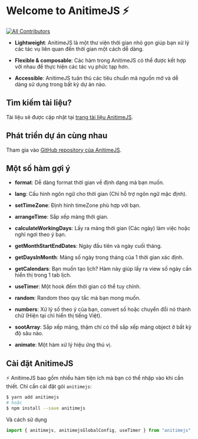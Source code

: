 # Welcome to AnitimeJS ⚡️

[![All Contributors](https://img.shields.io/badge/all_contributors-2-orange.svg?style=flat-square)](#contributors-)

- **Lightweight**: AnitimeJS là một thư viện thời gian nhỏ gọn giúp bạn xử lý các tác vụ liên quan đến thời gian một cách dễ dàng.
- **Flexible & composable**: Các hàm trong AnitimeJS có thể được kết hợp với nhau để thực hiện các tác vụ phức tạp hơn.

- **Accessible**: AnitimeJS tuân thủ các tiêu chuẩn mã nguồn mở và dễ dàng sử dụng trong bất kỳ dự án nào.

## Tìm kiếm tài liệu?

Tài liệu sẽ được cập nhật tại [trang tài liệu AnitimeJS](https://ui.ani2am.me/).

## Phát triển dự án cùng nhau

Tham gia vào [GitHub repository của AnitimeJS](https://github.com/fo-nhan/Ani-Time-JS).

## Một số hàm gợi ý

- **format**: Dễ dàng format thời gian về định dạng mà bạn muốn.

- **lang**: Cấu hình ngôn ngữ cho thời gian (Chỉ hỗ trợ ngôn ngữ mặc định).

- **setTimeZone**: Định hình timeZone phù hợp với bạn.
- **arrangeTime**: Sắp xếp mảng thời gian.

- **calculateWorkingDays**: Lấy ra mảng thời gian (Các ngày) làm việc hoặc nghỉ ngơi theo ý bạn.

- **getMonthStartEndDates**: Ngày đầu tiên và ngày cuối tháng.
- **getDaysInMonth**: Mảng số ngày trong tháng của 1 thời gian xác định.
- **getCalendars**: Bạn muốn tạo lịch? Hàm này giúp lấy ra view số ngày cần hiển thị trong 1 tab lịch.

- **useTimer**: Một hook đếm thời gian có thể tuy chỉnh.
- **random**: Random theo quy tắc mà bạn mong muốn.
- **numbers**: Xử lý số theo ý của bạn, convert số hoặc chuyển đổi nó thành chữ (Hiện tại chỉ hiển thị tiếng Việt).
- **sootArray**: Sắp xếp mảng, thậm chí có thể sắp xếp mảng object ở bất kỳ độ sâu nào.
- **animate**: Một hàm xử lý hiệu ứng thú vị.

## Cài đặt AnitimeJS

⚡️ AnitimeJS bao gồm nhiều hàm tiện ích mà bạn có thể nhập vào khi cần thiết. Chỉ cần cài đặt gói `anitimejs`:

```sh
$ yarn add anitimejs
# hoặc
$ npm install --save anitimejs
```

Và cách sử dụng

```jsx
import { anitimejs, anitimejsGlobalConfig, useTimer } from "anitimejs";
```
